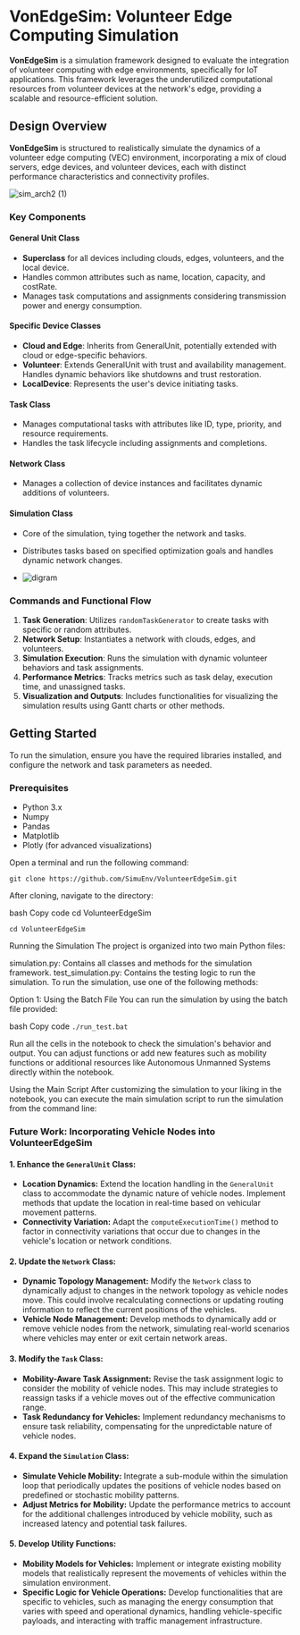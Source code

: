 # VonEdgeSim: Volunteer Edge Computing Simulation

**VonEdgeSim** is a simulation framework designed to evaluate the integration of volunteer computing with edge environments, specifically for IoT applications. This framework leverages the underutilized computational resources from volunteer devices at the network's edge, providing a scalable and resource-efficient solution.

## Design Overview

**VonEdgeSim** is structured to realistically simulate the dynamics of a volunteer edge computing (VEC) environment, incorporating a mix of cloud servers, edge devices, and volunteer devices, each with distinct performance characteristics and connectivity profiles.

![sim_arch2 (1)](https://github.com/SimuEnv/VolunteerEdgeSim/assets/115349418/69164dcc-f368-48cd-8c54-ec91a0873b73)



### Key Components

#### General Unit Class

- **Superclass** for all devices including clouds, edges, volunteers, and the local device.
- Handles common attributes such as name, location, capacity, and costRate.
- Manages task computations and assignments considering transmission power and energy consumption.

#### Specific Device Classes

- **Cloud and Edge**: Inherits from GeneralUnit, potentially extended with cloud or edge-specific behaviors.
- **Volunteer**: Extends GeneralUnit with trust and availability management. Handles dynamic behaviors like shutdowns and trust restoration.
- **LocalDevice**: Represents the user's device initiating tasks.

#### Task Class

- Manages computational tasks with attributes like ID, type, priority, and resource requirements.
- Handles the task lifecycle including assignments and completions.

#### Network Class

- Manages a collection of device instances and facilitates dynamic additions of volunteers.

#### Simulation Class

- Core of the simulation, tying together the network and tasks.
- Distributes tasks based on specified optimization goals and handles dynamic network changes.

- ![digram](https://github.com/SimuEnv/VolunteerEdgeSim/assets/115349418/0c1a2182-b854-48e4-9980-5d3afd5f2cc9)


### Commands and Functional Flow

1. **Task Generation**: Utilizes `randomTaskGenerator` to create tasks with specific or random attributes.
2. **Network Setup**: Instantiates a network with clouds, edges, and volunteers.
3. **Simulation Execution**: Runs the simulation with dynamic volunteer behaviors and task assignments.
4. **Performance Metrics**: Tracks metrics such as task delay, execution time, and unassigned tasks.
5. **Visualization and Outputs**: Includes functionalities for visualizing the simulation results using Gantt charts or other methods.

## Getting Started

To run the simulation, ensure you have the required libraries installed, and configure the network and task parameters as needed.

### Prerequisites

- Python 3.x
- Numpy
- Pandas
- Matplotlib
- Plotly (for advanced visualizations)


Open a terminal and run the following command:

`git clone https://github.com/SimuEnv/VolunteerEdgeSim.git`

After cloning, navigate to the directory:

bash
Copy code
cd VolunteerEdgeSim

`cd VolunteerEdgeSim`


Running the Simulation
The project is organized into two main Python files:

simulation.py: Contains all classes and methods for the simulation framework.
test_simulation.py: Contains the testing logic to run the simulation.
To run the simulation, use one of the following methods:

Option 1: Using the Batch File
You can run the simulation by using the batch file provided:





bash
Copy code
`./run_test.bat`




Run all the cells in the notebook to check the simulation's behavior and output. You can adjust functions or add new features such as mobility functions or additional resources like Autonomous Unmanned Systems directly within the notebook.

Using the Main Script
After customizing the simulation to your liking in the notebook, you can execute the main simulation script to run the simulation from the command line:

### Future Work: Incorporating Vehicle Nodes into VolunteerEdgeSim

#### 1. Enhance the `GeneralUnit` Class:
   - **Location Dynamics:** Extend the location handling in the `GeneralUnit` class to accommodate the dynamic nature of vehicle nodes. Implement methods that update the location in real-time based on vehicular movement patterns.
   - **Connectivity Variation:** Adapt the `computeExecutionTime()` method to factor in connectivity variations that occur due to changes in the vehicle's location or network conditions.

#### 2. Update the `Network` Class:
   - **Dynamic Topology Management:** Modify the `Network` class to dynamically adjust to changes in the network topology as vehicle nodes move. This could involve recalculating connections or updating routing information to reflect the current positions of the vehicles.
   - **Vehicle Node Management:** Develop methods to dynamically add or remove vehicle nodes from the network, simulating real-world scenarios where vehicles may enter or exit certain network areas.

#### 3. Modify the `Task` Class:
   - **Mobility-Aware Task Assignment:** Revise the task assignment logic to consider the mobility of vehicle nodes. This may include strategies to reassign tasks if a vehicle moves out of the effective communication range.
   - **Task Redundancy for Vehicles:** Implement redundancy mechanisms to ensure task reliability, compensating for the unpredictable nature of vehicle nodes.

#### 4. Expand the `Simulation` Class:
   - **Simulate Vehicle Mobility:** Integrate a sub-module within the simulation loop that periodically updates the positions of vehicle nodes based on predefined or stochastic mobility patterns.
   - **Adjust Metrics for Mobility:** Update the performance metrics to account for the additional challenges introduced by vehicle mobility, such as increased latency and potential task failures.

#### 5. Develop Utility Functions:
   - **Mobility Models for Vehicles:** Implement or integrate existing mobility models that realistically represent the movements of vehicles within the simulation environment.
   - **Specific Logic for Vehicle Operations:** Develop functionalities that are specific to vehicles, such as managing the energy consumption that varies with speed and operational dynamics, handling vehicle-specific payloads, and interacting with traffic management infrastructure.

